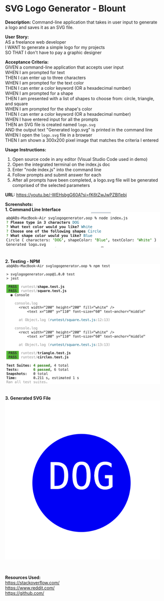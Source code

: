 # SVG Logo Generator - Blount
**Description:** Command-line application that takes in user input to generate a logo and saves it as an SVG file.

**User Story:** <br>
AS a freelance web developer <br>
I WANT to generate a simple logo for my projects <br>
SO THAT I don't have to pay a graphic designer 

**Acceptance Criteria:** <br>
GIVEN a command-line application that accepts user input <br>
WHEN I am prompted for text <br>
THEN I can enter up to three characters <br>
WHEN I am prompted for the text color <br>
THEN I can enter a color keyword (OR a hexadecimal number) <br>
WHEN I am prompted for a shape <br>
THEN I am presented with a list of shapes to choose from: circle, triangle, and square <br>
WHEN I am prompted for the shape's color <br>
THEN I can enter a color keyword (OR a hexadecimal number) <br>
WHEN I have entered input for all the prompts <br>
THEN an SVG file is created named `logo.svg` <br>
AND the output text "Generated logo.svg" is printed in the command line <br>
WHEN I open the `logo.svg` file in a browser <br>
THEN I am shown a 300x200 pixel image that matches the criteria I entered 

**Usage Instructions:** 
1. Open source code in any editor (Visual Studio Code used in demo) <br>
2. Open the integrated terminal on the index.js doc <br>
3. Enter "node index.js" into the command line <br>
4. Follow prompts and submit answer for each <br>
5. After all prompts have been completed, a logo.svg file will be generated comprised of the selected parameters <br>

**URL:** https://youtu.be/-WEHsbgG60A?si=fK6tZwJwPZBl1ebj


**Screenshots:** <br>
**1. Command Line Interface**
![CLI](<images/Screenshot 2024-04-15 at 6.49.45 PM.png>) <br>
<br>
<br>
**2. Testing - NPM**
![npmtest](<images/Screenshot 2024-04-15 at 6.50.32 PM.png>) <br>
<br>
<br>
**3. Generated SVG File**
![dogsvglogo](<images/Screenshot 2024-04-15 at 6.51.13 PM.png>) <br>
<br>
<br>

**Resources Used:** <br>
https://stackoverflow.com/ <br>
https://www.reddit.com/ <br>
https://github.com/
